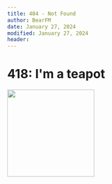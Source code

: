 ```yaml
---
title: 404 - Not Found
author: BearFM
date: January 27, 2024
modified: January 27, 2024
header:
---
```


# 418: I'm a teapot

[<img src="/thing.webp" width="200" height="200" />](thing.webp)